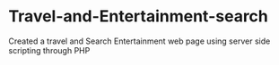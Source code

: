 # Travel-and-Entertainment-search
Created a travel and Search Entertainment web page using server side scripting through PHP

